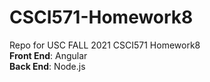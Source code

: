 # CSCI571-Homework8
Repo for USC FALL 2021 CSCI571 Homework8<br>
**Front End**: Angular<br>
**Back End**: Node.js
